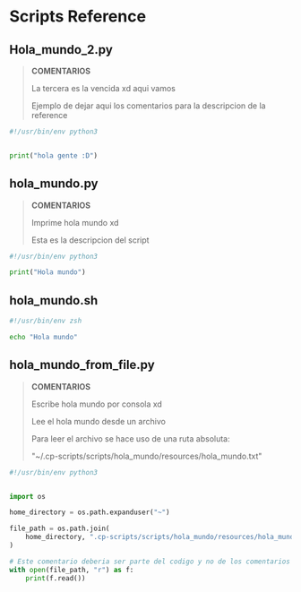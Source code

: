 # Scripts Reference

## Hola_mundo_2.py

> **COMENTARIOS**
>
> La tercera es la vencida xd aqui vamos
>
> Ejemplo de dejar aqui los comentarios para la descripcion de la reference

```python
#!/usr/bin/env python3


print("hola gente :D")
```

## hola_mundo.py

> **COMENTARIOS**
>
> Imprime hola mundo xd
>
> Esta es la descripcion del script

```python
#!/usr/bin/env python3

print("Hola mundo")
```

## hola_mundo.sh

```sh
#!/usr/bin/env zsh

echo "Hola mundo"
```

## hola_mundo_from_file.py

> **COMENTARIOS**
>
> Escribe hola mundo por consola xd
>
> Lee el hola mundo desde un archivo
>
> Para leer el archivo se hace uso de una ruta absoluta:
>
> "~/.cp-scripts/scripts/hola_mundo/resources/hola_mundo.txt"

```python
#!/usr/bin/env python3


import os

home_directory = os.path.expanduser("~")

file_path = os.path.join(
    home_directory, ".cp-scripts/scripts/hola_mundo/resources/hola_mundo.txt"
)

# Este comentario deberia ser parte del codigo y no de los comentarios
with open(file_path, "r") as f:
    print(f.read())
```

